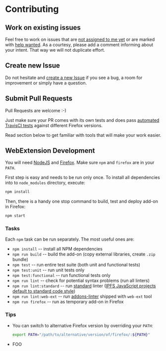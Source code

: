 # Contributing

## Work on existing issues

Feel free to work on issues that are [not assigned to me yet](https://github.com/lidel/yt-looper/issues?utf8=✓&q=is%3Aissue+is%3Aopen+no%3Aassignee) or are marked with [help wanted](https://github.com/lidel/ipfs-firefox-addon/issues?q=is%3Aopen+label%3A%22help+wanted%22+no%3Aassignee).
As a courtesy, please add a comment informing  about your intent. That way we will not duplicate effort.


## Create new Issue

Do not hesitate and [create a new Issue](https://github.com/ipfs-firefox-addon/issues/new)
if you see a bug, a room for improvement or simply have a question.

## Submit Pull Requests

Pull Requests are welcome :-)

Just make sure your PR comes with its own tests and does pass [automated TravisCI tests](https://travis-ci.org/lidel/ipfs-firefox-addon/branches) against different Firefox versions.

Read section below to get familiar with tools that will make your work easier.

## WebExtension Development

You will need [NodeJS](https://nodejs.org/) and [Firefox](https://www.mozilla.org/en-US/firefox/developer/). Make sure `npm` and `firefox` are in your `PATH`.  

First step is easy and needs to be run only once. To install all dependencies into to `node_modules` directory, execute:

```bash
npm install
```

Then, there is a handy one stop command to build, test and deploy add-on in Firefox:

```bash
npm start
```

###  Tasks

Each `npm` task can be run separately. The most useful ones are:

- `npm install` -- install all NPM dependencies
- `npm run build` -- build the add-on (copy external libraries, create `.zip` bundle)
- `npm test` -- run entire test suite (both unit and functional tests)
- `npm test:unit` -- run unit tests only
- `npm test:functional` -- run functional tests only
- `npm run lint` -- check for potential syntax problems (run all linters)
- `npm run lint:standard` -- run [standard](http://standardjs.com) linter ([IPFS JavaScript projects default to standard code style](https://github.com/ipfs/community/blob/master/js-project-guidelines.md#linting--code-style))
- `npm run lint:web-ext` -- run [addons-linter](https://github.com/mozilla/addons-linter) shipped with `web-ext` tool
- `npm run firefox` -- run as temporary add-on in Firefox

### Tips

- You can switch to alternative Firefox version by overriding your `PATH`:

  ```bash
  export PATH="/path/to/alternative/version/of/firefox/:${PATH}"
  ``` 
- FOO
